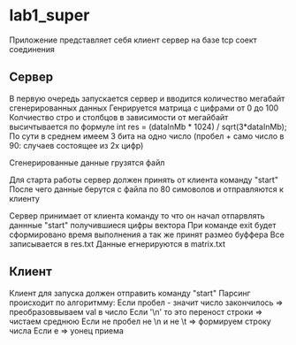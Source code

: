 # lab1_super

Приложение представляет себя клиент сервер на базе tcp соект соединения

## Сервер
В первую очередь запускается сервер и вводится количество мегабайт сгенерированных данных
Генрируется матрица с цифрами от 0 до 100 
Колчиество стро и столбцов в зависимости от мегайбайт высичтывается по формуле 
int res = (dataInMb * 1024) / sqrt(3*dataInMb);
По сути в среднем имеем 3 бита на одно число (пробел + само число в 90: случаев состоящее из 2х цифр)

Сгенерированные данные грузятся файл

Для старта работы сервер должен принять от клиента команду "start"
После чего данные берутся с файла по 80 симоволов и отправляются к клиенту

Сервер принимает от клиента команду то что он начал отпарвлять даннные "start" получившиеся цифры вектора
При команде exit будет сформировано время выполнения а так же принят размео буффера
Все записывается в res.txt
Данные егнерируются в matrix.txt

## Клиент
Клиент для запуска должен отправить команду "start"
Парсинг происходит по алгоритмму:
Если пробел - значит число закончилось => преобразоввываем val в число
Если '\n' то это переност строки => чистаем среднюю
Если не пробел не \n и не \t => формируем строку числа
Если e => уонец приема
